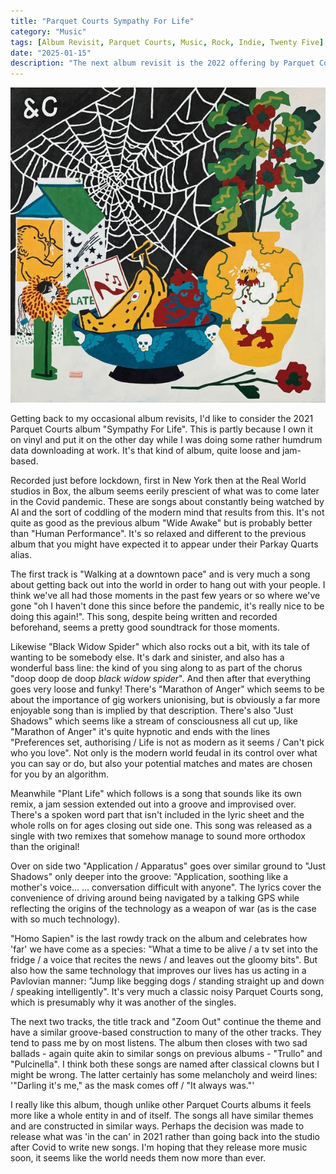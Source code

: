 ```yaml
---
title: "Parquet Courts Sympathy For Life"
category: "Music"
tags: [Album Revisit, Parquet Courts, Music, Rock, Indie, Twenty Five]
date: "2025-01-15"
description: "The next album revisit is the 2022 offering by Parquet Courts called Sympathy For Life"
---
```


![Cover art of Sympathy for Life by Parquet Courts](./images/parquet-courts-sympathy-for-life.jpg)

Getting back to my occasional album revisits, I'd like to consider the 2021 Parquet Courts album "Sympathy For Life". This is partly because I own it on vinyl and put it on the other day while I was doing some rather humdrum data downloading at work. It's that kind of album, quite loose and jam-based.

Recorded just before lockdown, first in New York then at the Real World studios in Box, the album seems eerily prescient of what was to come later in the Covid pandemic. These are songs about constantly being watched by AI and the sort of coddling of the modern mind that results from this. It's not quite as good as the previous album "Wide Awake" but is probably better than "Human Performance". It's so relaxed and different to the previous album that you might have expected it to appear under their Parkay Quarts alias.

The first track is "Walking at a downtown pace" and is very much a song about getting back out into the world in order to hang out with your people. I think we've all had those moments in the past few years or so where we've gone "oh I haven't done this since before the pandemic, it's really nice to be doing this again!". This song, despite being written and recorded beforehand, seems a pretty good soundtrack for those moments.

Likewise "Black Widow Spider" which also rocks out a bit, with its tale of wanting to be somebody else. It's dark and sinister, and also has a wonderful bass line: the kind of you sing along to as part of the chorus "doop doop de doop _black widow spider_". And then after that everything goes very loose and funky! There's "Marathon of Anger" which seems to be about the importance of gig workers unionising, but is obviously a far more enjoyable song than is implied by that description. There's also "Just Shadows" which seems like a stream of consciousness all cut up, like "Marathon of Anger" it's quite hypnotic and ends with the lines "Preferences set, authorising / Life is not as modern as it seems / Can't pick who you love". Not only is the modern world feudal in its control over what you can say or do, but also your potential matches and mates are chosen for you by an algorithm.

Meanwhile "Plant Life" which follows is a song that sounds like its own remix, a jam session extended out into a groove and improvised over. There's a spoken word part that isn't included in the lyric sheet and the whole rolls on for ages closing out side one. This song was released as a single with two remixes that somehow manage to sound more orthodox than the original!

Over on side two "Application / Apparatus" goes over similar ground to "Just Shadows" only deeper into the groove: "Application, soothing like a mother's voice... ... conversation difficult with anyone". The lyrics cover the convenience of driving around being navigated by a talking GPS while reflecting the origins of the technology as a weapon of war (as is the case with so much technology).

"Homo Sapien" is the last rowdy track on the album and celebrates how 'far' we have come as a species: "What a time to be alive / a tv set into the fridge / a voice that recites the news / and leaves out the gloomy bits". But also how the same technology that improves our lives has us acting in a Pavlovian manner: "Jump like begging dogs / standing straight up and down / speaking intelligently". It's very much a classic noisy Parquet Courts song, which is presumably why it was another of the singles.

The next two tracks, the title track and "Zoom Out" continue the theme and have a similar groove-based construction to many of the other tracks. They tend to pass me by on most listens. The album then closes with two sad ballads - again quite akin to similar songs on previous albums - "Trullo" and "Pulcinella". I think both these songs are named after classical clowns but I might be wrong. The latter certainly has some melancholy and weird lines: '"Darling it's me," as the mask comes off / "It always was."'

I really like this album, though unlike other Parquet Courts albums it feels more like a whole entity in and of itself. The songs all have similar themes and are constructed in similar ways. Perhaps the decision was made to release what was 'in the can' in 2021 rather than going back into the studio after Covid to write new songs. I'm hoping that they release more music soon, it seems like the world needs them now more than ever.

